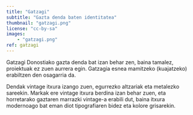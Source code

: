 ```yaml
---
title: "Gatzagi"
subtitle: "Gazta denda baten identitatea"
thumbnail: "gatzagi.png"
license: "cc-by-sa"
images:
    - "gatzagi.png"
ref: gatzagi
---
```


Gatzagi Donostiako gazta denda bat izan behar zen, baina tamalez, proiektuak ez zuen aurrera egin. Gatzagia esnea
mamitzeko (kuajatzeko) erabiltzen den osagarria da.

Dendak vintage itxura izango zuen, egurrezko altzariak eta metalezko sareekin. Markak ere vintage itxura berdina izan behar zuen, eta horretarako gaztaren marrazki vintage-a erabili dut, baina itxura modernoago bat eman diot tipografiaren bidez eta kolore grisarekin.
